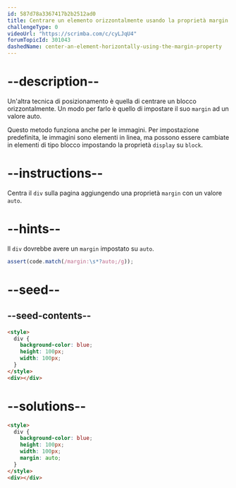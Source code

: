 ```yaml
---
id: 587d78a3367417b2b2512ad0
title: Centrare un elemento orizzontalmente usando la proprietà margin
challengeType: 0
videoUrl: "https://scrimba.com/c/cyLJqU4"
forumTopicId: 301043
dashedName: center-an-element-horizontally-using-the-margin-property
---
```


# --description--

Un'altra tecnica di posizionamento è quella di centrare un blocco orizzontalmente. Un modo per farlo è quello di impostare il suo `margin` ad un valore auto.

Questo metodo funziona anche per le immagini. Per impostazione predefinita, le immagini sono elementi in linea, ma possono essere cambiate in elementi di tipo blocco impostando la proprietà `display` su `block`.

# --instructions--

Centra il `div` sulla pagina aggiungendo una proprietà `margin` con un valore `auto`.

# --hints--

Il `div` dovrebbe avere un `margin` impostato su `auto`.

```js
assert(code.match(/margin:\s*?auto;/g));
```

# --seed--

## --seed-contents--

```html
<style>
  div {
    background-color: blue;
    height: 100px;
    width: 100px;
  }
</style>
<div></div>
```

# --solutions--

```html
<style>
  div {
    background-color: blue;
    height: 100px;
    width: 100px;
    margin: auto;
  }
</style>
<div></div>
```
